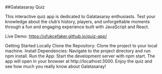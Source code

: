 ##Galatasaray Quiz

This interactive quiz app is dedicated to Galatasaray enthusiasts. Test your knowledge about the club’s history, players, and unforgettable moments through a fun and engaging experience built with JavaScript and React.

Live Demo: https://ufukcefaker.github.io/quiz-app/

Getting Started Locally
Clone the Repository: Clone the project to your local machine.
Install Dependencies: Navigate to the project directory and run npm install.
Run the App: Start the development server with npm start. The app will open in your browser at http://localhost:3000.
Enjoy the quiz and see how much you really know about Galatasaray!
